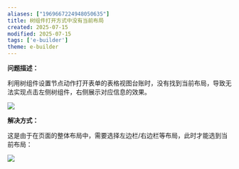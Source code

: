```yaml
---
aliases: ["1969667224948050635"]
title: 树组件打开方式中没有当前布局
created: 2025-07-15
modified: 2025-07-15
tags: ['e-builder']
theme: e-builder
---
```


**问题描述：**

利用树组件设置节点动作打开表单的表格视图台账时，没有找到当前布局，导致无法实现点击左侧树组件，右侧展示对应信息的效果。

![](https://myhelpdoc.oss-cn-heyuan.aliyuncs.com/mdimages/d94635530190ebf80f2ad108356a83ce.jpg)

**解决方式：**

这是由于在页面的整体布局中，需要选择左边栏/右边栏等布局，此时才能选到当前布局：

![](https://myhelpdoc.oss-cn-heyuan.aliyuncs.com/mdimages/bca9490da84ce3f858e979f75bb83306.jpg)

